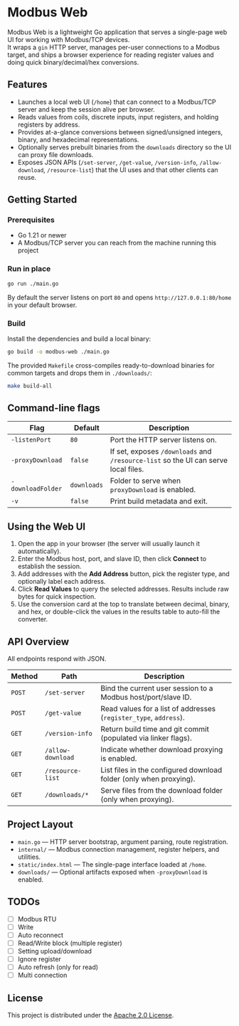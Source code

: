 # Modbus Web

Modbus Web is a lightweight Go application that serves a single-page web UI for working with Modbus/TCP devices.  
It wraps a `gin` HTTP server, manages per-user connections to a Modbus target, and ships a browser experience for
reading register values and doing quick binary/decimal/hex conversions.

## Features
- Launches a local web UI (`/home`) that can connect to a Modbus/TCP server and keep the session alive per browser.
- Reads values from coils, discrete inputs, input registers, and holding registers by address.
- Provides at-a-glance conversions between signed/unsigned integers, binary, and hexadecimal representations.
- Optionally serves prebuilt binaries from the `downloads` directory so the UI can proxy file downloads.
- Exposes JSON APIs (`/set-server`, `/get-value`, `/version-info`, `/allow-download`, `/resource-list`) that the UI uses and that other clients can reuse.

## Getting Started

### Prerequisites
- Go 1.21 or newer
- A Modbus/TCP server you can reach from the machine running this project

### Run in place
```bash
go run ./main.go
```

By default the server listens on port `80` and opens `http://127.0.0.1:80/home` in your default browser.

### Build

Install the dependencies and build a local binary:
```bash
go build -o modbus-web ./main.go
```

The provided `Makefile` cross-compiles ready-to-download binaries for common targets and drops them in `./downloads/`:
```bash
make build-all
```

## Command-line flags

| Flag | Default | Description |
| ---- | ------- | ----------- |
| `-listenPort` | `80` | Port the HTTP server listens on. |
| `-proxyDownload` | `false` | If set, exposes `/downloads` and `/resource-list` so the UI can serve local files. |
| `-downloadFolder` | `downloads` | Folder to serve when `proxyDownload` is enabled. |
| `-v` | `false` | Print build metadata and exit. |

## Using the Web UI

1. Open the app in your browser (the server will usually launch it automatically).
2. Enter the Modbus host, port, and slave ID, then click **Connect** to establish the session.
3. Add addresses with the **Add Address** button, pick the register type, and optionally label each address.
4. Click **Read Values** to query the selected addresses. Results include raw bytes for quick inspection.
5. Use the conversion card at the top to translate between decimal, binary, and hex, or double-click the values in the results table to auto-fill the converter.

## API Overview

All endpoints respond with JSON.

| Method | Path | Description |
| ------ | ---- | ----------- |
| `POST` | `/set-server` | Bind the current user session to a Modbus host/port/slave ID. |
| `POST` | `/get-value` | Read values for a list of addresses (`register_type`, `address`). |
| `GET` | `/version-info` | Return build time and git commit (populated via linker flags). |
| `GET` | `/allow-download` | Indicate whether download proxying is enabled. |
| `GET` | `/resource-list` | List files in the configured download folder (only when proxying). |
| `GET` | `/downloads/*` | Serve files from the download folder (only when proxying). |

## Project Layout

- `main.go` — HTTP server bootstrap, argument parsing, route registration.
- `internal/` — Modbus connection management, register helpers, and utilities.
- `static/index.html` — The single-page interface loaded at `/home`.
- `downloads/` — Optional artifacts exposed when `-proxyDownload` is enabled.

## TODOs
- [ ] Modbus RTU
- [ ] Write
- [ ] Auto reconnect
- [ ] Read/Write block (multiple register)
- [ ] Setting upload/download
- [ ] Ignore register
- [ ] Auto refresh (only for read)
- [ ] Multi connection

## License

This project is distributed under the [Apache 2.0 License](LICENSE).

